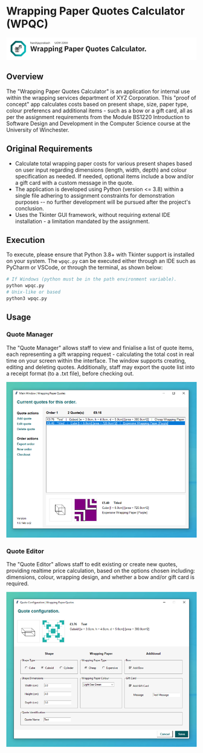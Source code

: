 # Wrapping Paper Quotes Calculator (WPQC)

![Banner (Decorative)](./doc/banner.png)

## Overview

The "Wrapping Paper Quotes Calculator" is an application for internal use within the
wrapping services department of XYZ Corporation. This "proof of concept" app calculates
costs based on present shape, size, paper type, colour preferencs and additional items -
such as a bow or a gift card, all as per the assignment requirements from the Module
BS1220 Introduction to Software Design and Development in the Computer Science course at
the University of Winchester.

## Original Requirements

* Calculate total wrapping paper costs for various present shapes based on user input
regarding dimensions (length, width, depth) and colour specification as needed. If needed,
optional items include a bow and/or a gift card with a custom message in the quote.
* The application is developed using Python (version <= 3.8) within a single file adhering
to assignment constraints for demonstration purposes -- no further development will be
pursued after the project's conclusion.
* Uses the Tkinter GUI framework, without requiring extenal IDE installation - a
limitation mandated by the assignment.

## Execution

To execute, please ensure that Python 3.8+ with Tkinter support is installed on your
system. The `wpqc.py` can be executed either through an IDE such as PyCharm or VSCode, or
through the terminal, as shown below:

```sh
# If Windows (python must be in the path environment variable).
python wpqc.py
# Unix-like or based
python3 wpqc.py
```

## Usage

### Quote Manager

The "Quote Manager" allows staff to view and finialise a list of quote items, each
representing a gift wrapping request - calculating the total cost in real time on your
screen within the interface. The window supports creating, editing and deleting quotes.
Additionally, staff may export the quote list into a receipt format (to a .txt file),
before checking out.

![Quote Manager Window Screenshot](./doc/quote-manager.PNG)

### Quote Editor

The "Quote Editor" allows staff to edit existing or create new quotes, providing realtime
price calculation, based on the options chosen including: dimensions, colour, wrapping
design, and whether a bow and/or gift card is required.

![Quote Editor Window Screenshot](./doc/quote-editor.PNG)
